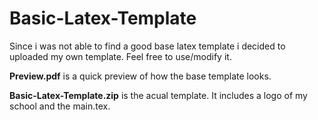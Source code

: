 # Basic-Latex-Template
Since i was not able to find a good base latex template i decided to uploaded my own template.
Feel free to use/modify it.

**Preview.pdf** is a quick preview of how the base template looks.

**Basic-Latex-Template.zip** is the acual template. It includes a logo of my school and the main.tex. 